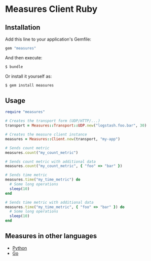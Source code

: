 # Measures Client Ruby

## Installation

Add this line to your application's Gemfile:

```ruby
gem "measures"
```

And then execute:

```bash
$ bundle
```

Or install it yourself as:

```bash
$ gem install measures
```

## Usage

```ruby
require "measures"

# Creates the transport form (UDP/HTTP/...)
transport = Measures::Transport::UDP.new("logstash.foo.bar", 30)

# Creates the measure client instance
measures = Measures::Client.new(transport, "my-app")

# Sends count metric
measures.count("my_count_metric")

# Sends count metric with additional data
measures.count("my_count_metric", { "foo" => "bar" })

# Sends time metric
measures.time("my_time_metric") do
  # Some long operations
  sleep(10)
end

# Sends time metric with additional data
measures.time("my_time_metric", { "foo" => "bar" }) do
  # Some long operations
  sleep(10)
end
```

## Measures in other languages

- [Python](https://github.com/globocom/measures)
- [Go](https://github.com/scorphus/measures)  
